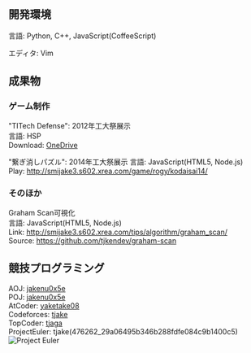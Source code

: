 ## 開発環境

言語: Python, C++, JavaScript(CoffeeScript)  

エディタ: Vim  

## 成果物

### ゲーム制作

"TITech Defense": 2012年工大祭展示  
言語: HSP  
Download: [OneDrive](https://onedrive.live.com/?id=A8BFF073B71E297E%21107&cid=A8BFF073B71E297E)

"繋ぎ消しパズル": 2014年工大祭展示
言語: JavaScript(HTML5, Node.js)  
Play: http://smijake3.s602.xrea.com/game/rogy/kodaisai14/

### そのほか

Graham Scan可視化  
言語: JavaScript(HTML5, Node.js)  
Link: http://smijake3.s602.xrea.com/tips/algorithm/graham_scan/  
Source: https://github.com/tjkendev/graham-scan

## 競技プログラミング

AOJ: [jakenu0x5e](http://judge.u-aizu.ac.jp/onlinejudge/user.jsp?id=jakenu0x5e)  
POJ: [jakenu0x5e](http://poj.org/userstatus?user_id=jakenu0x5e)  
AtCoder: [yaketake08](https://atcoder.jp/user/yaketake08)  
Codeforces: [tjake](http://codeforces.com/profile/tjake)  
TopCoder: [tjaga](https://www.topcoder.com/members/tjaga/)  
ProjectEuler: tjake(476262_29a06495b346b288fdfe084c9b1400c5)    
![Project Euler](https://projecteuler.net/profile/tjake.png)
